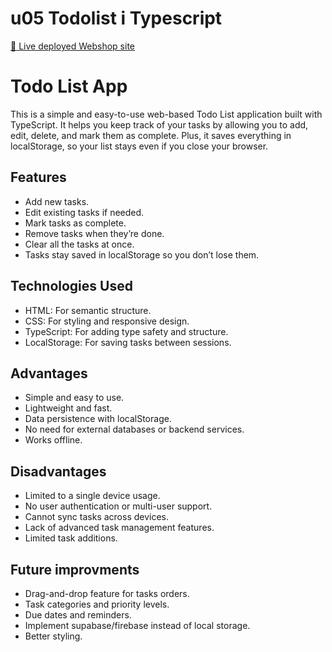 # u05 Todolist i Typescript
[🔗 Live deployed Webshop site](/)

# Todo List App

This is a simple and easy-to-use web-based Todo List application built with TypeScript. It helps you keep track of your tasks by allowing you to add, edit, delete, and mark them as complete. Plus, it saves everything in localStorage, so your list stays even if you close your browser.

## Features

- Add new tasks.
- Edit existing tasks if needed.
- Mark tasks as complete.
- Remove tasks when they’re done.
- Clear all the tasks at once.
- Tasks stay saved in localStorage so you don’t lose them.

## Technologies Used

- HTML: For semantic structure.
- CSS: For styling and responsive design.
- TypeScript: For adding type safety and structure.
- LocalStorage: For saving tasks between sessions.


## Advantages
- Simple and easy to use.
- Lightweight and fast.
- Data persistence with localStorage.
- No need for external databases or backend services.
- Works offline.


## Disadvantages
- Limited to a single device usage.
- No user authentication or multi-user support.
- Cannot sync tasks across devices.
- Lack of advanced task management features.
- Limited task additions.

## Future improvments

- Drag-and-drop feature for tasks orders.
- Task categories and priority levels.
- Due dates and reminders.
- Implement supabase/firebase instead of local storage.
- Better styling.

